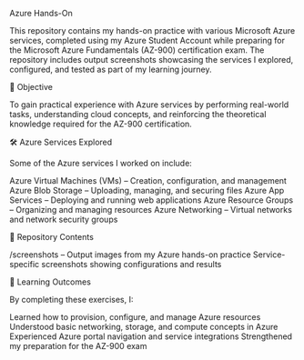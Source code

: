 Azure Hands-On

This repository contains my hands-on practice with various Microsoft Azure services, completed using my Azure Student Account while preparing for the Microsoft Azure Fundamentals (AZ-900) certification exam.
The repository includes output screenshots showcasing the services I explored, configured, and tested as part of my learning journey.

📌 Objective

To gain practical experience with Azure services by performing real-world tasks, understanding cloud concepts, and reinforcing the theoretical knowledge required for the AZ-900 certification.

🛠️ Azure Services Explored

Some of the Azure services I worked on include:

Azure Virtual Machines (VMs) – Creation, configuration, and management
Azure Blob Storage – Uploading, managing, and securing files
Azure App Services – Deploying and running web applications
Azure Resource Groups – Organizing and managing resources
Azure Networking – Virtual networks and network security groups


📂 Repository Contents

/screenshots – Output images from my Azure hands-on practice
Service-specific screenshots showing configurations and results


🎯 Learning Outcomes

By completing these exercises, I:

Learned how to provision, configure, and manage Azure resources
Understood basic networking, storage, and compute concepts in Azure
Experienced Azure portal navigation and service integrations
Strengthened my preparation for the AZ-900 exam

